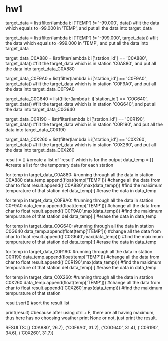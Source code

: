 # hw1
target_data = list(filter(lambda i: i['TEMP'] != '-99.000', data)) #filt the data which equals to -99.000 in 'TEMP', and put all the data into target_data

target_data = list(filter(lambda i: i['TEMP'] != '-999.000', target_data)) #filt the data which equals to -999.000 in 'TEMP', and put all the data into target_data

target_data_C0A880 = list(filter(lambda i: i['station_id'] == 'C0A880', target_data)) 
#filt the target_data which is in station 'C0A880', and put all the data into target_data_C0A880

target_data_C0F9A0 = list(filter(lambda i: i['station_id'] == 'C0F9A0', target_data)) 
#filt the target_data which is in station 'C0F9A0', and put all the data into target_data_C0F9A0

target_data_C0G640 = list(filter(lambda i: i['station_id'] == 'C0G640', target_data)) 
#filt the target_data which is in station 'C0G640', and put all the data into target_data_C0G640

target_data_C0R190 = list(filter(lambda i: i['station_id'] == 'C0R190', target_data)) 
#filt the target_data which is in station 'C0R190', and put all the data into target_data_C0R190

target_data_C0X260 = list(filter(lambda i: i['station_id'] == 'C0X260', target_data)) 
#filt the target_data which is in station 'C0X260', and put all the data into target_data_C0X260

result = [] #create a list of 'result' which is for the output
data_temp = [] #create a list for the temporary data for each station

for temp in target_data_C0A880: #running through all the data in station C0A880
   data_temp.append(float(temp['TEMP'])) #change all the data from char to float 
result.append(('C0A880',max(data_temp))) #find the maiximum tempurature of that station
del data_temp[:] #erase the data in data_temp

for temp in target_data_C0F9A0: #running through all the data in station C0F9A0
   data_temp.append(float(temp['TEMP'])) #change all the data from char to float 
result.append(('C0F9A0',max(data_temp))) #find the maiximum tempurature of that station
del data_temp[:] #erase the data in data_temp

for temp in target_data_C0G640: #running through all the data in station C0G640
   data_temp.append(float(temp['TEMP'])) #change all the data from char to float
result.append(('C0G640',max(data_temp))) #find the maiximum tempurature of that station
del data_temp[:] #erase the data in data_temp

for temp in target_data_C0R190: #running through all the data in station C0R190
   data_temp.append(float(temp['TEMP'])) #change all the data from char to float
result.append(('C0R190',max(data_temp))) #find the maiximum tempurature of that station
del data_temp[:] #erase the data in data_temp

for temp in target_data_C0X260: #running through all the data in station C0X260
   data_temp.append(float(temp['TEMP'])) #change all the data from char to float
result.append(('C0X260',max(data_temp))) #find the maiximum tempurature of that station

result.sort() #sort the result list


print(result) #because after using ctrl + F, there are all having maximum, thus here has no choosing weather print None or not, just print the result.





RESULTS: 
[('C0A880', 26.7), ('C0F9A0', 31.2), ('C0G640', 31.4), ('C0R190', 34.6), ('C0X260', 31.7)]
